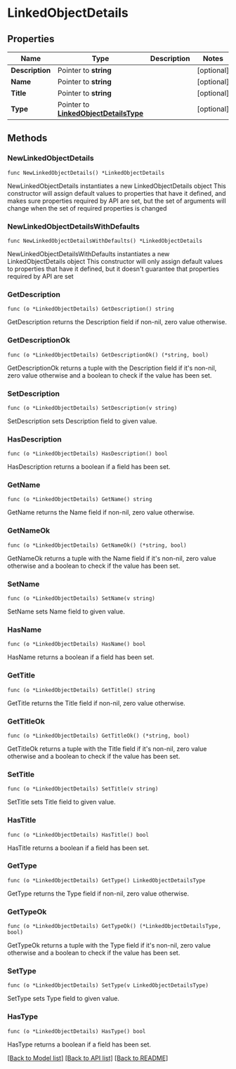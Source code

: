 # LinkedObjectDetails

## Properties

Name | Type | Description | Notes
------------ | ------------- | ------------- | -------------
**Description** | Pointer to **string** |  | [optional] 
**Name** | Pointer to **string** |  | [optional] 
**Title** | Pointer to **string** |  | [optional] 
**Type** | Pointer to [**LinkedObjectDetailsType**](LinkedObjectDetailsType.md) |  | [optional] 

## Methods

### NewLinkedObjectDetails

`func NewLinkedObjectDetails() *LinkedObjectDetails`

NewLinkedObjectDetails instantiates a new LinkedObjectDetails object
This constructor will assign default values to properties that have it defined,
and makes sure properties required by API are set, but the set of arguments
will change when the set of required properties is changed

### NewLinkedObjectDetailsWithDefaults

`func NewLinkedObjectDetailsWithDefaults() *LinkedObjectDetails`

NewLinkedObjectDetailsWithDefaults instantiates a new LinkedObjectDetails object
This constructor will only assign default values to properties that have it defined,
but it doesn't guarantee that properties required by API are set

### GetDescription

`func (o *LinkedObjectDetails) GetDescription() string`

GetDescription returns the Description field if non-nil, zero value otherwise.

### GetDescriptionOk

`func (o *LinkedObjectDetails) GetDescriptionOk() (*string, bool)`

GetDescriptionOk returns a tuple with the Description field if it's non-nil, zero value otherwise
and a boolean to check if the value has been set.

### SetDescription

`func (o *LinkedObjectDetails) SetDescription(v string)`

SetDescription sets Description field to given value.

### HasDescription

`func (o *LinkedObjectDetails) HasDescription() bool`

HasDescription returns a boolean if a field has been set.

### GetName

`func (o *LinkedObjectDetails) GetName() string`

GetName returns the Name field if non-nil, zero value otherwise.

### GetNameOk

`func (o *LinkedObjectDetails) GetNameOk() (*string, bool)`

GetNameOk returns a tuple with the Name field if it's non-nil, zero value otherwise
and a boolean to check if the value has been set.

### SetName

`func (o *LinkedObjectDetails) SetName(v string)`

SetName sets Name field to given value.

### HasName

`func (o *LinkedObjectDetails) HasName() bool`

HasName returns a boolean if a field has been set.

### GetTitle

`func (o *LinkedObjectDetails) GetTitle() string`

GetTitle returns the Title field if non-nil, zero value otherwise.

### GetTitleOk

`func (o *LinkedObjectDetails) GetTitleOk() (*string, bool)`

GetTitleOk returns a tuple with the Title field if it's non-nil, zero value otherwise
and a boolean to check if the value has been set.

### SetTitle

`func (o *LinkedObjectDetails) SetTitle(v string)`

SetTitle sets Title field to given value.

### HasTitle

`func (o *LinkedObjectDetails) HasTitle() bool`

HasTitle returns a boolean if a field has been set.

### GetType

`func (o *LinkedObjectDetails) GetType() LinkedObjectDetailsType`

GetType returns the Type field if non-nil, zero value otherwise.

### GetTypeOk

`func (o *LinkedObjectDetails) GetTypeOk() (*LinkedObjectDetailsType, bool)`

GetTypeOk returns a tuple with the Type field if it's non-nil, zero value otherwise
and a boolean to check if the value has been set.

### SetType

`func (o *LinkedObjectDetails) SetType(v LinkedObjectDetailsType)`

SetType sets Type field to given value.

### HasType

`func (o *LinkedObjectDetails) HasType() bool`

HasType returns a boolean if a field has been set.


[[Back to Model list]](../README.md#documentation-for-models) [[Back to API list]](../README.md#documentation-for-api-endpoints) [[Back to README]](../README.md)


